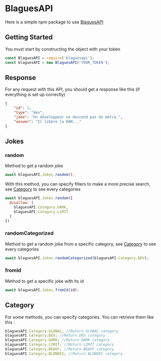 # BlaguesAPI
  Here is a simple npm package to use [BlaguesAPI](https://www.blagues-api.fr)

## Getting Started
  You must start by constructing the object with your token

  ```js
const BlaguesAPI = require('blaguesapi');
const blaguesAPI = new BlaguesAPI('YOUR_TOKEN');
  ```

## Response

  For any request with this API, you should get a response like this (if everything is set up correctly)

  ```json
  {
      "id": 1,
      "type": "dev",
      "joke": "Un développeur ne descend pas du métro.",
      "answer": "Il libère la RAM..."
  }
  ```

## Jokes

### random
  Method to get a random joke
  ```js
  await blaguesAPI.Jokes.random();
  ```
  With this method, you can specify filters to make a more precise search, see [Category](#category) to see every categories
  ```js
  await blaguesAPI.Jokes.random({
    disallow: [
      blaguesAPI.Category.DARK,
      blaguesAPI.Category.LIMIT
    ]
  })
  ```

### randomCategorized
  Method to get a random joke from a specific category, see [Category](#category) to see every categories
  ```js
  await blaguesAPI.Jokes.randomCategorized(blaguesAPI.Category.DEV);
  ```

### fromId
  Method to get a specific joke with its id
  ```js
  await blaguesAPI.Jokes.fromId(id);
  ```

## Category
  For some methods, you can specify categories. You can retrieve them like this :

  ```js
  blaguesAPI.Category.GLOBAL; //Return GLOBAL category
  blaguesAPI.Category.DEV; //Return DEV category
  blaguesAPI.Category.DARK; //Return DARK category
  blaguesAPI.Category.LIMIT; //Return LIMIT category
  blaguesAPI.Category.BEAUF; //Return BEAUF category
  blaguesAPI.Category.BLONDES; //Return BLONDES category
  ```